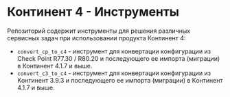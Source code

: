 # Континент 4 - Инструменты

Репозиторий содержит инструменты для решения различных сервисных задач при использовании продукта Континент 4:

- `convert_cp_to_c4` - инструмент для конвертации конфигурации из Check Point R77.30 / R80.20 и последующего ее импорта (миграции) в Континент 4.1.7 и выше.
- `convert_с3_to_c4` - инструмент для конвертации конфигурации из Континент 3.9.3 и последующего ее импорта (миграции) в Континент 4.1.7 и выше.

